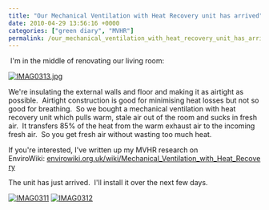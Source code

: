 ```yaml
---
title: "Our Mechanical Ventilation with Heat Recovery unit has arrived"
date: 2010-04-29 13:56:16 +0000
categories: ["green diary", "MVHR"]
permalink: /our_mechanical_ventilation_with_heat_recovery_unit_has_arrived
---
```

 I'm in the middle of renovating our living room:

[![IMAG0313.jpg](http://farm4.static.flickr.com/3418/4562620213_4eb27a629f.jpg)](http://www.flickr.com/photos/37816297@N06/4562620213/ "IMAG0313.jpg by Jack_Kelly, on Flickr")

We're insulating the external walls and floor and making it as airtight
as possible.  Airtight construction is good for minimising heat losses
but not so good for breathing.  So we bought a mechanical ventilation
with heat recovery unit which pulls warm, stale air out of the room and
sucks in fresh air.  It transfers 85% of the heat from the warm exhaust
air to the incoming fresh air.  So you get fresh air without wasting too
much heat.

If you're interested, I've written up my MVHR research on
EnviroWiki: [envirowiki.org.uk/wiki/Mechanical\_Ventilation\_with\_Heat\_Recovery](http://envirowiki.org.uk/wiki/Mechanical_Ventilation_with_Heat_Recovery)

The unit has just arrived.  I'll install it over the next few days.

[![IMAG0311](http://farm4.static.flickr.com/3484/4562482527_0838c3cb95.jpg)](http://www.flickr.com/photos/37816297@N06/4562482527/ "IMAG0311 by Jack_Kelly, on Flickr")
[![IMAG0312](http://farm4.static.flickr.com/3061/4563111994_72b49c9792.jpg)](http://www.flickr.com/photos/37816297@N06/4563111994/ "IMAG0312 by Jack_Kelly, on Flickr")

<!--break-->

